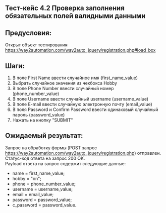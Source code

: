 ## Тест-кейс 4.2 Проверка заполнения обязательных полей валидными данными

## Предусловия:
Открыт объект тестирования
https://way2automation.com/way2auto_jquery/registration.php#load_box

## Шаги:
1. В поле First Name ввести случайное имя (first_name_value)
2. Выбрать случайное значения из чекбокса Hobby
3. В поле Phone Number ввести случайный номер (phone_number_value)
4. В поле Username ввести случайный username (username_value)
5. В поле E-mail ввести случайную электронную почту (email_value)
6. В поля Password и Confirm Password ввести одинаковый случайный пароль (password_value)
7. Нажать на кнопку "SUBMIT"

## Ожидаемый результат:
Запрос на обработку формы (POST запрос https://way2automation.com/way2auto_jquery/registration.php) отправлен.  
Статус-код ответа на запрос 200 ОК.  
Payload ответа на запрос содержит следующие данные:
 - name = first_name_value;
 - hobby = "on";
 - phone = phone_number_value;
 - username = username_value;
 - email = email_value;
 - password = password_value;
 - c_password = password_value.

